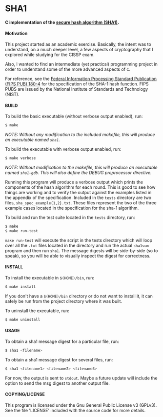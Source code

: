  # SHA1
 #### C implementation of the [secure hash algorithm (SHA1)][wiki].

#### Motivation

This project started as an academic exercise.  Basically, the intent was to understand, on a much
deeper level, a few aspects of cryptography that I explored while studying for the CISSP exam.

Also, I wanted to find an intermediate (yet practical) programming project in order to understand
some of the more advanced aspects of c.

For reference, see the [Federal Information Processing Standard Publication (FIPS PUB) 180-4][180-4]
for the specification of the SHA-1 hash function. FIPS PUBS are issued by the National Institute of
Standards and Technology (NIST).

#### BUILD

To build the basic executable (without verbose output enabled),
run:

```bash
$ make
```

_NOTE: Without any modification to the included makefile, this will produce an executable
named `sha1`._


To build the executable with verbose output enabled, run:

```bash
$ make verbose
```

_NOTE: Without modification to the makefile, this will produce an executable named `sha1-gdb`.
This will also define the DEBUG preprocessor directive._

Running this program will produce a verbose output which prints the components of the hash
algorithm for each round. This is good to see how things are working and to verify the output
against the examples listed in the appendix of the specification.  Included in the `tests`
directory are two files, `sha_spec_example{1,2}.txt`.  These files represent the two of the three
example cases located in the specification for the sha-1 algorithm.

To build and run the test suite located in the `tests` directory, run:

```bash
$ make
$ make run-test
```

`make run-test` will execute the script in the tests directory which will loop over all the `.txt`
files located in the directory and run the actual `sha1sum` program and then run `sha1`.  The
message digests will be side-by-side (so to speak), so you will be able to visually inspect the
digest for correctness.


#### INSTALL

To install the executable in `$(HOME)/bin`, run:

```bash
$ make install
```

If you don't have a `$(HOME)/bin` directory or do not want to install it, it can safely be run from
the project directory where it was built.

To uninstall the executable, run:

```bash
$ make uninstall
```

#### USAGE

To obtain a sha1 message digest for a particular file, run:

```bash
$ sha1 <filename>
```

To obtain a sha1 message digest for several files, run:

```bash
$ sha1 <filename1> <filename2> <filename3>
```

For now, the output is sent to `stdout`.  Maybe a future update will include the option to send
the msg digest to another output file.

#### COPYING/LICENSE

This program is licensed under the Gnu General Public License v3 (GPLv3).  See the file 'LICENSE'
included with the source code for more details.

[wiki]: https://en.wikipedia.org/wiki/SHA-1
[180-4]: http://nvlpubs.nist.gov/nistpubs/FIPS/NIST.FIPS.180-4.pdf
